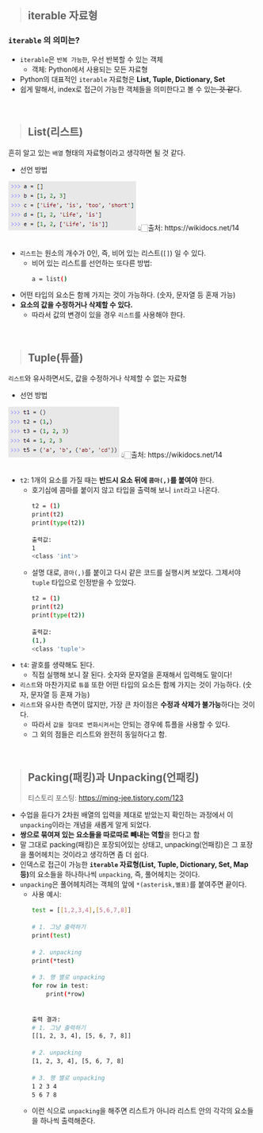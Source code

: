 > ## iterable 자료형
### **`iterable`** 의 의미는?
- `iterable`은 `반복 가능한`, 우선 반복할 수 있는 객체
  - 객체: Python에서 사용되는 모든 자료형
- Python의 대표적인 `iterable` 자료형은 **List, Tuple, Dictionary, Set**
- 쉽게 말해서, index로 접근이 가능한 객체들을 의미한다고 볼 수 있~~는 것 같~~다.

<br>

> ## List(리스트)
흔히 알고 있는 `배열` 형태의 자료형이라고 생각하면 될 것 같다.
- 선언 방법
<img src="./../img/Languages/Python3/자료형-List(리스트).PNG">
👆🏻출처: https://wikidocs.net/14
<br><br>

- `리스트`는 원소의 개수가 0인, 즉, 비어 있는 리스트(`[]`) 일 수 있다.
  - 비어 있는 리스트를 선언하는 또다른 방법:
    ```bash
    a = list()
    ```
- 어떤 타입의 요소든 함께 가지는 것이 가능하다. (숫자, 문자열 등 혼재 가능)
- **요소의 값을 수정하거나 삭제할 수 있다.**
  - 따라서 값의 변경이 있을 경우 `리스트`를 사용해야 한다.

<br>

> ## Tuple(튜플)
`리스트`와 유사하면서도, 값을 수정하거나 삭제할 수 없는 자료형
- 선언 방법
<img src="./../img/Languages/Python3/자료형-Tuple(튜플).PNG">
👆🏻출처: https://wikidocs.net/14
<br><br>

- `t2`: 1개의 요소를 가질 때는 **반드시 요소 뒤에 `콤마(,)`를 붙여야** 한다.
  - 호기심에 콤마를 붙이지 않고 타입을 출력해 보니 `int`라고 나온다.
    ```bash
    t2 = (1)
    print(t2)
    print(type(t2))

    출력값:
    1
    <class 'int'>
    ```
  - 설명 대로, `콤마(,)`를 붙이고 다시 같은 코드를 실행시켜 보았다. 그제서야 `tuple` 타입으로 인정받을 수 있었다.
    ```bash
    t2 = (1)
    print(t2)
    print(type(t2))

    출력값:
    (1,)
    <class 'tuple'>
    ```
- `t4`: 괄호를 생략해도 된다.
  - 직접 실행해 보니 잘 된다. 숫자와 문자열을 혼재해서 입력해도 말이다!
- `리스트`와 마찬가지로 `튜플` 또한 어떤 타입의 요소든 함께 가지는 것이 가능하다. (숫자, 문자열 등 혼재 가능)
- `리스트`와 유사한 측면이 많지만, 가장 큰 차이점은 **수정과 삭제가 불가능**하다는 것이다.
  - 따라서 `값을 절대로 변화시켜서`는 안되는 경우에 튜플을 사용할 수 있다.
  - 그 외의 점들은 리스트와 완전히 동일하다고 함.

<br>

> ## Packing(패킹)과 Unpacking(언패킹)
> 티스토리 포스팅: https://ming-jee.tistory.com/123
- 수업을 듣다가 2차원 배열의 입력을 제대로 받았는지 확인하는 과정에서 이 `unpacking`이라는 개념을 새롭게 알게 되었다.
- **쌍으로 묶여져 있는 요소들을 따로따로 빼내는 역할**을 한다고 함
- 말 그대로 packing(패킹)은 포장되어있는 상태고, unpacking(언패킹)은 그 포장을 풀어헤치는 것이라고 생각하면 좀 더 쉽다.
- 인덱스로 접근이 가능한 <strong>`iterable` 자료형(List, Tuple, Dictionary, Set, Map 등)</strong>의 요소들을 하나하나씩 `unpacking`, 즉, 풀어헤치는 것이다.
- `unpacking`은 풀어헤치려는 객체의 앞에 `*(asterisk,별표)`를 붙여주면 끝이다.
  - 사용 예시:
    ```bash
    test = [[1,2,3,4],[5,6,7,8]]
    
    # 1. 그냥 출력하기
    print(test)
    
    # 2. unpacking
    print(*test)
    
    # 3. 행 별로 unpacking
    for row in test:
        print(*row)
    
    
    출력 결과:
    # 1. 그냥 출력하기
    [[1, 2, 3, 4], [5, 6, 7, 8]]
    
    # 2. unpacking
    [1, 2, 3, 4], [5, 6, 7, 8]
    
    # 3. 행 별로 unpacking
    1 2 3 4
    5 6 7 8
    ```
  - 이런 식으로 `unpacking`을 해주면 리스트가 아니라 리스트 안의 각각의 요소들을 하나씩 출력해준다.

